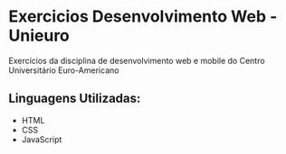# Exercicios Desenvolvimento Web - Unieuro

Exercícios da disciplina de desenvolvimento web e mobile do Centro Universitário Euro-Americano

## Linguagens Utilizadas:

- HTML
- CSS
- JavaScript
